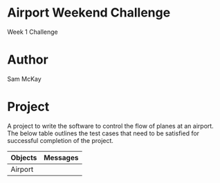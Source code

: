 # Airport Weekend Challenge
  Week 1 Challenge

# Author
  Sam McKay

# Project

  A project to write the software to control the flow of planes at an airport.
  The below table outlines the test cases that need to be satisfied for successful completion of the project.

  |Objects | Messages |
  | --- | ----|
  | Airport |     |
